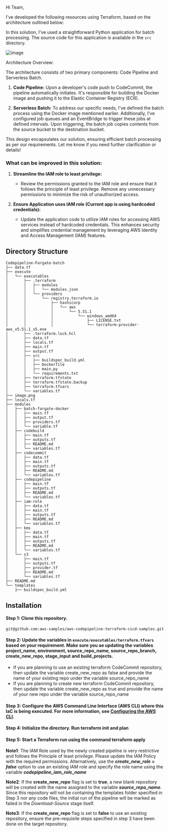 
Hi Team,

I've developed the following resources using Terraform, based on the architecture outlined below:

In this solution, I've used a straightforward Python application for batch processing. The source code for this application is available in the `src` directory.

![image](https://github.com/hari36135/Regov-serverless-batch/assets/58912507/7af4b26a-da94-443d-a7a6-11ba543f2af1)


Architecture Overview:

The architecture consists of two primary components: Code Pipeline and Serverless Batch.

1. **Code Pipeline:** Upon a developer's code push to CodeCommit, the pipeline automatically initiates. It's responsible for building the Docker image and pushing it to the Elastic Container Registry (ECR).

2. **Serverless Batch:** To address our specific needs, I've defined the batch process using the Docker image mentioned earlier. Additionally, I've configured job queues and an EventBridge to trigger these jobs at defined intervals. Upon triggering, the batch job copies contents from the source bucket to the destination bucket.

This design encapsulates our solution, ensuring efficient batch processing as per our requirements. Let me know if you need further clarification or details!

### What can be improved in this solution:

1. **Streamline the IAM role to least privilege:**
   - Review the permissions granted to the IAM role and ensure that it follows the principle of least privilege. Remove any unnecessary permissions to minimize the risk of unauthorized access.

2. **Ensure Application uses IAM role (Current app is using hardcoded credentials):**
   - Update the application code to utilize IAM roles for accessing AWS services instead of hardcoded credentials. This enhances security and simplifies credential management by leveraging AWS Identity and Access Management (IAM) features.


## Directory Structure
```shell
Codepipeline-Fargate-batch
├── data.tf
├── execute
│   └── executables
│       ├── .terraform
│       │   ├── modules
│       │   │   └── modules.json
│       │   └── providers
│       │       └── registry.terraform.io
│       │           ├── hashicorp
│       │           │   └── aws
│       │           │       └── 5.51.1
│       │           │           └── windows_amd64
│       │           │               ├── LICENSE.txt
│       │           │               └── terraform-provider-aws_v5.51.1_x5.exe
│       ├── .terraform.lock.hcl
│       ├── data.tf
│       ├── locals.tf
│       ├── main.tf
│       ├── output.tf
│       ├── src
│       │   ├── buildspec_build.yml
│       │   ├── Dockerfile
│       │   ├── main.py
│       │   └── requirements.txt
│       ├── terraform.tfstate
│       ├── terraform.tfstate.backup
│       ├── terraform.tfvars
│       └── variables.tf
├── image.png
├── locals.tf
├── modules
│   ├── batch-fargate-docker
│   │   ├── main.tf
│   │   ├── output.tf
│   │   ├── providers.tf
│   │   └── variable.tf
│   ├── codebuild
│   │   ├── main.tf
│   │   ├── outputs.tf
│   │   ├── README.md
│   │   └── variables.tf
│   ├── codecommit
│   │   ├── data.tf
│   │   ├── main.tf
│   │   ├── outputs.tf
│   │   ├── README.md
│   │   └── variables.tf
│   ├── codepipeline
│   │   ├── main.tf
│   │   ├── outputs.tf
│   │   ├── README.md
│   │   └── variables.tf
│   ├── iam-role
│   │   ├── data.tf
│   │   ├── main.tf
│   │   ├── outputs.tf
│   │   ├── README.md
│   │   └── variables.tf
│   ├── kms
│   │   ├── data.tf
│   │   ├── main.tf
│   │   ├── outputs.tf
│   │   ├── README.md
│   │   └── variables.tf
│   └── s3
│       ├── main.tf
│       ├── outputs.tf
│       ├── provider.tf
│       ├── README.md
│       └── variables.tf
├── README.md
└── templates
    ├── buildspec_build.yml

```


## Installation

#### Step 1: Clone this repository.

```shell
git@github.com:aws-samples/aws-codepipeline-terraform-cicd-samples.git
```


#### Step 2: Update the variables in `execute/executables/terraform.tfvars` based on your requirement. Make sure you ae updating the variables project_name, environment, source_repo_name, source_repo_branch, create_new_repo, stage_input and build_projects.

- If you are planning to use an existing terraform CodeCommit repository, then update the variable create_new_repo as false and provide the name of your existing repo under the variable source_repo_name
- If you are planning to create new terraform CodeCommit repository, then update the variable create_new_repo as true and provide the name of your new repo under the variable source_repo_name


#### Step 3: Configure the AWS Command Line Interface (AWS CLI) where this IaC is being executed. For more information, see [Configuring the AWS CLI](https://docs.aws.amazon.com/cli/latest/userguide/cli-chap-configure.html).

#### Step 4: Initialize the directory. Run terraform init and plan

#### Step 5: Start a Terraform run using the command terraform apply


**Note1**: The IAM Role used by the newly created pipeline is very restrictive and follows the Principle of least privilege. Please update the IAM Policy with the required permissions. 
Alternatively, use the _**create_new_role = false**_ option to use an existing IAM role and specify the role name using the variable _**codepipeline_iam_role_name**_

**Note2**: If the **create_new_repo** flag is set to **true**, a new blank repository will be created with the name assigned to the variable **_source_repo_name_**. Since this repository will not be containing the templates folder specified in Step 3 nor any code files, the initial run of the pipeline will be marked as failed in the _Download-Source_ stage itself.

**Note3**: If the **create_new_repo** flag is set to **false** to use an existing repository, ensure the pre-requisite steps specified in step 3 have been done on the target repository.





